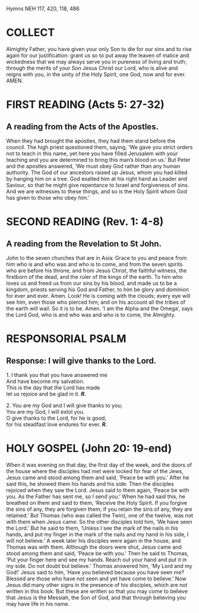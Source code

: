 Hymns NEH 117, 420, 118, 486

# COLLECT

Almighty Father, you have given your only Son to die for our sins and to rise again for our justification: grant us so to put away the leaven of malice and wickedness that we may always serve you in pureness of living and truth; through the merits of your Son Jesus Christ our Lord, who is alive and reigns with you, in the unity of the Holy Spirit, one God, now and for ever. AMEN.

# FIRST READING (Acts 5: 27-32)

## A reading from the Acts of the Apostles.

When they had brought the apostles, they had them stand before the council. The high priest questioned them, saying, ‘We gave you strict orders not to teach in this name, yet here you have filled Jerusalem with your teaching and you are determined to bring this man’s blood on us.’ But Peter and the apostles answered, ‘We must obey God rather than any human authority. The God of our ancestors raised up Jesus, whom you had killed by hanging him on a tree. God exalted him at his right hand as Leader and Saviour, so that he might give repentance to Israel and forgiveness of sins. And we are witnesses to these things, and so is the Holy Spirit whom God has given to those who obey him.’

# SECOND READING (Rev. 1: 4-8)

## A reading from the Revelation to St John.

John to the seven churches that are in Asia: Grace to you and peace from him who is and who was and who is to come, and from the seven spirits who are before his throne, and from Jesus Christ, the faithful witness, the firstborn of the dead, and the ruler of the kings of the earth. To him who loves us and freed us from our sins by his blood, and made us to be a kingdom, priests serving his God and Father, to him be glory and dominion for ever and ever. Amen. Look! He is coming with the clouds; every eye will see him, even those who pierced him; and on his account all the tribes of the earth will wail. So it is to be. Amen. ‘I am the Alpha and the Omega’, says the Lord God, who is and who was and who is to come, the Almighty.

# RESPONSORIAL PSALM

## Response: I will give thanks to the Lord.

1\. I thank you that you have answered me\
And have become my salvation.\
This is the day that the Lord has made\
let us rejoice and be glad in it. ***R.***

2\. You are my God and I will give thanks to you;\
You are my God, I will extol you.\
O give thanks to the Lord, for he is good,\
for his steadfast love endures for ever. ***R.***



# HOLY GOSPEL (John 20: 19-end)

When it was evening on that day, the first day of the week, and the doors of the house where the disciples had met were locked for fear of the Jews, Jesus came and stood among them and said, ‘Peace be with you.’ After he said this, he showed them his hands and his side. Then the disciples rejoiced when they saw the Lord. Jesus said to them again, ‘Peace be with you. As the Father has sent me, so I send you.’ When he had said this, he breathed on them and said to them, ‘Receive the Holy Spirit. If you forgive the sins of any, they are forgiven them; if you retain the sins of any, they are retained.’ But Thomas (who was called the Twin), one of the twelve, was not with them when Jesus came. So the other disciples told him, ‘We have seen the Lord.’ But he said to them, ‘Unless I see the mark of the nails in his hands, and put my finger in the mark of the nails and my hand in his side, I will not believe.’ A week later his disciples were again in the house, and Thomas was with them. Although the doors were shut, Jesus came and stood among them and said, ‘Peace be with you.’ Then he said to Thomas, ‘Put your finger here and see my hands. Reach out your hand and put it in my side. Do not doubt but believe.’ Thomas answered him, ‘My Lord and my God!’ Jesus said to him, ‘Have you believed because you have seen me? Blessed are those who have not seen and yet have come to believe.’ Now Jesus did many other signs in the presence of his disciples, which are not written in this book. But these are written so that you may come to believe that Jesus is the Messiah, the Son of God, and that through believing you may have life in his name.
